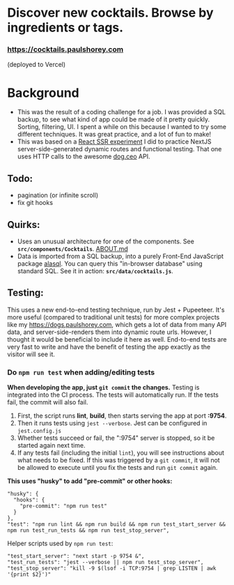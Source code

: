 # Discover new cocktails. Browse by ingredients or tags.

### https://cocktails.paulshorey.com

(deployed to Vercel)

# Background

- This was the result of a coding challenge for a job. I was provided a SQL backup, to see what kind of app could be made of it pretty quickly. Sorting, filtering, UI. I spent a while on this because I wanted to try some different techniques. It was great practice, and a lot of fun to make!
- This was based on a [React SSR experiment](https://dogs.paulshorey.com) I did to practice NextJS server-side-generated dynamic routes and functional testing. That one uses HTTP calls to the awesome [dog.ceo](https://dog.ceo) API.

## Todo:

- pagination (or infinite scroll)
- fix git hooks

## Quirks:

- Uses an unusual architecture for one of the components. See **`src/components/Cocktails`**. [ABOUT.md](src/components/Cocktails/ABOUT.md)
- Data is imported from a SQL backup, into a purely Front-End JavaScript package [alasql](https://github.com/agershun/alasql). You can query this "in-browser database" using standard SQL. See it in action: **`src/data/cocktails.js`**.

## Testing:

This uses a new end-to-end testing technique, run by Jest + Pupeeteer. It's more useful (compared to traditional unit tests) for more complex projects like my https://dogs.paulshorey.com, which gets a lot of data from many API data, and server-side-renders them into dynamic route urls. However, I thought it would be beneficial to include it here as well. End-to-end tests are very fast to write and have the benefit of testing the app exactly as the visitor will see it.

### Do **`npm run test`** when adding/editing tests

**When developing the app, just `git commit` the changes.** Testing is integrated into the CI process. The tests will automatically run. If the tests fail, the commit will also fail.

1. First, the script runs **lint**, **build**, then starts serving the app at port **:9754**.
2. Then it runs tests using `jest --verbose`. Jest can be configured in `jest.config.js`
3. Whether tests succeed or fail, the ":9754" server is stopped, so it be started again next time.
4. If any tests fail (including the initial `lint`), you will see instructions about what needs to be fixed. If this was triggered by a `git commit`, it will not be allowed to execute until you fix the tests and run `git commit` again.

**This uses "husky" to add "pre-commit" or other hooks:**

```
"husky": {
  "hooks": {
    "pre-commit": "npm run test"
  }
},
"test": "npm run lint && npm run build && npm run test_start_server && npm run test_run_tests && npm run test_stop_server",
```

Helper scripts used by `npm run test`:

```
"test_start_server": "next start -p 9754 &",
"test_run_tests": "jest --verbose || npm run test_stop_server",
"test_stop_server": "kill -9 $(lsof -i TCP:9754 | grep LISTEN | awk '{print $2}')"
```
